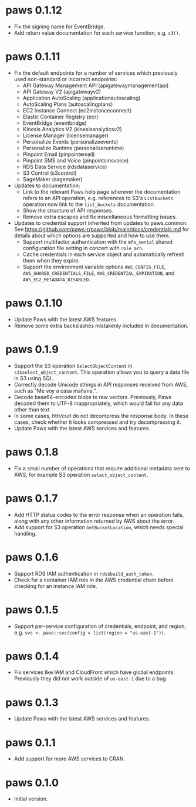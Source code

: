 # paws 0.1.12

* Fix the signing name for EventBridge.
* Add return value documentation for each service function, e.g. `s3()`.

# paws 0.1.11

* Fix the default endpoints for a number of services which previously used
  non-standard or incorrect endpoints:
  + API Gateway Management API (apigatewaymanagementapi)
  + API Gateway V2 (apigatewayv2)
  + Application AutoScaling (applicationautoscaling)
  + AutoScaling Plans (autoscalingplans)
  + EC2 Instance Connect (ec2instanceconnect)
  + Elastic Container Registry (ecr)
  + EventBridge (eventbridge)
  + Kinesis Analytics V2 (kinesisanalyticsv2)
  + License Manager (licensemanager)
  + Personalize Events (personalizeevents)
  + Personalize Runtime (personalizeruntime)
  + Pinpoint Email (pinpointemail)
  + Pinpoint SMS and Voice (pinpointsmsvoice)
  + RDS Data Service (rdsdataservice)
  + S3 Control (s3control)
  + SageMaker (sagemaker)
* Updates to documentation:
  + Link to the relevant Paws help page wherever the documentation refers to
    an API operation, e.g. references to S3's `ListBuckets` operation now link
    to the `list_buckets` documentation.
  + Show the structure of API responses.
  + Remove extra escapes and fix miscellaneous formatting issues.
* Updates to credential support inherited from updates to paws.common. See
  https://github.com/paws-r/paws/blob/main/docs/credentials.md for details 
  about which options are supported and how to use them.
  + Support multifactor authentication with the `mfa_serial` shared 
    configuration file setting in concert with `role_arn`.
  + Cache credentials in each service object and automatically refresh them
    when they expire.
  + Support the environment variable options `AWS_CONFIG_FILE`, 
    `AWS_SHARED_CREDENTIALS_FILE`, `AWS_CREDENTIAL_EXPIRATION`, and 
    `AWS_EC2_METADATA_DISABLED`.

# paws 0.1.10

* Update Paws with the latest AWS features.
* Remove some extra backslashes mistakenly included in documentation.

# paws 0.1.9

* Support the S3 operation `SelectObjectContent` in `s3$select_object_content`.
  This operation allows you to query a data file in S3 using SQL.
* Correctly decode Unicode strings in API responses received from AWS, such as
  "Me voy a casa mañana.".
* Decode base64-encoded blobs to raw vectors. Previously, Paws decoded them to
  UTF-8 inappropriately, which would fail for any data other than text.
* In some cases, httr/curl do not decompress the response body. In these cases,
  check whether it looks compressed and try decompressing it.
* Update Paws with the latest AWS services and features.

# paws 0.1.8

* Fix a small number of operations that require additional metadata sent to AWS,
  for example S3 operation `select_object_content`.

# paws 0.1.7

* Add HTTP status codes to the error response when an operation fails, along
  with any other information returned by AWS about the error.
* Add support for S3 operation `GetBucketLocation`, which needs special
  handling.

# paws 0.1.6

* Support RDS IAM authentication in `rds$build_auth_token`.
* Check for a container IAM role in the AWS credential chain before checking
  for an instance IAM role.

# paws 0.1.5

* Support per-service configuration of credentials, endpoint, and region,
  e.g. `svc <- paws::svc(config = list(region = "us-east-1"))`.

# paws 0.1.4

* Fix services like IAM and CloudFront which have global endpoints. Previously
  they did not work outside of `us-east-1` due to a bug.

# paws 0.1.3

* Update Paws with the latest AWS services and features.

# paws 0.1.1

* Add support for more AWS services to CRAN.

# paws 0.1.0

* Initial version.
